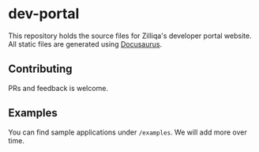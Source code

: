 # dev-portal

This repository holds the source files for Zilliqa's developer portal website.
All static files are generated using [Docusaurus](https//docusaurus.io).

## Contributing

PRs and feedback is welcome.

## Examples

You can find sample applications under `/examples`. We will add more over
time.
